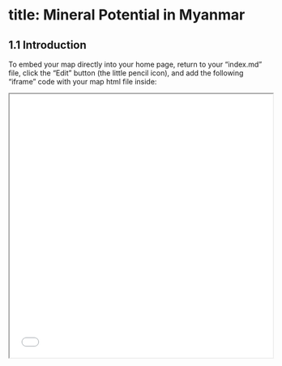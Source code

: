 # title: Mineral Potential in Myanmar

## 1.1 Introduction

To embed your map directly into your home page, return to your “index.md” file, click the “Edit” button (the little pencil icon), and add the following “iframe” code with your map html file inside:

<iframe src="tko-3.png" height="520" width="520"></iframe>
